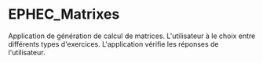 # EPHEC_Matrixes
Application de génération de calcul de matrices. L'utilisateur à le choix entre différents types d'exercices. L'application vérifie les réponses de l'utilisateur.
